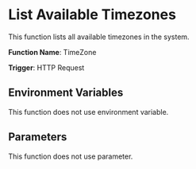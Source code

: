 # List Available Timezones
This function lists all available timezones in the system.

**Function Name**: TimeZone

**Trigger**: HTTP Request

## Environment Variables
This function does not use environment variable.

## Parameters
This function does not use parameter.

